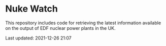 # Nuke Watch

This repository includes code for retrieving the latest information available on the output of EDF nuclear power plants in the UK.

Last updated: 2021-12-26 21:07